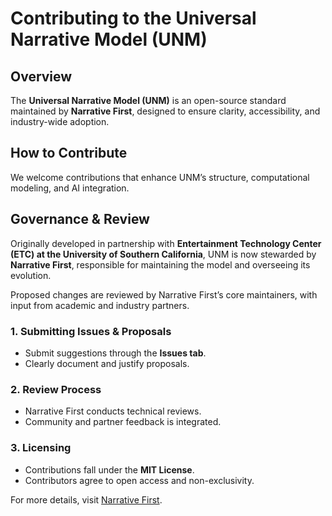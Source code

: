 # Contributing to the Universal Narrative Model (UNM)

## Overview
The **Universal Narrative Model (UNM)** is an open-source standard maintained by **Narrative First**, designed to ensure clarity, accessibility, and industry-wide adoption.

## How to Contribute
We welcome contributions that enhance UNM’s structure, computational modeling, and AI integration.

## Governance & Review
Originally developed in partnership with **Entertainment Technology Center (ETC) at the University of Southern California**, UNM is now stewarded by **Narrative First**, responsible for maintaining the model and overseeing its evolution.

Proposed changes are reviewed by Narrative First’s core maintainers, with input from academic and industry partners.

### 1. Submitting Issues & Proposals

- Submit suggestions through the **Issues tab**.
- Clearly document and justify proposals.

### 2. Review Process
- Narrative First conducts technical reviews.
- Community and partner feedback is integrated.

### 3. Licensing
- Contributions fall under the **MIT License**.
- Contributors agree to open access and non-exclusivity.

For more details, visit [Narrative First](https://narrativefirst.com).